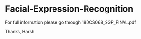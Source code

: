 # Facial-Expression-Recognition

For full information please go through 18DCS068_SGP_FINAL.pdf

Thanks,
Harsh
